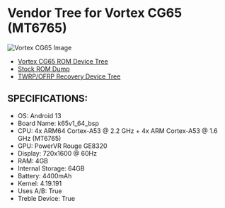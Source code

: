 # Vendor Tree for Vortex CG65 (MT6765)

![Vortex CG65 Image](https://standupwireless.com/wp-content/uploads/CG65.png)

- [Vortex CG65 ROM Device Tree](https://github.com/1ndev-ui/ROM_CG65_device_tree)
- [Stock ROM Dump](https://github.com/1ndev-ui/dump_vortex_cg65)
- [TWRP/OFRP Recovery Device Tree](https://github.com/1ndev-ui/TWRP_CG65_device_tree)

## SPECIFICATIONS:

- OS: Android 13
- Board Name: k65v1_64_bsp
- CPU: 4x ARM64 Cortex-A53 @ 2.2 GHz + 4x ARM Cortex-A53 @ 1.6 GHz (MT6765)
- GPU: PowerVR Rouge GE8320
- Display: 720x1600 @ 60Hz
- RAM: 4GB
- Internal Storage: 64GB
- Battery: 4400mAh
- Kernel: 4.19.191
- Uses A/B: True
- Treble Device: True